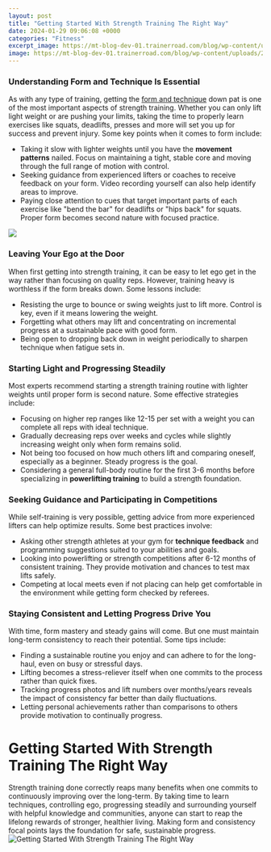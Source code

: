 ```yaml
---
layout: post
title: "Getting Started With Strength Training The Right Way"
date: 2024-01-29 09:06:08 +0000
categories: "Fitness"
excerpt_image: https://mt-blog-dev-01.trainerroad.com/blog/wp-content/uploads/2021/01/five-tips-for-getting-started-with-strength-training.jpg
image: https://mt-blog-dev-01.trainerroad.com/blog/wp-content/uploads/2021/01/five-tips-for-getting-started-with-strength-training.jpg
---
```


### Understanding Form and Technique Is Essential
As with any type of training, getting the [form and technique](https://store.fi.io.vn/chihuahua-ride-shotgun-vintage-moon-broom-witch-halloween) down pat is one of the most important aspects of strength training. Whether you can only lift light weight or are pushing your limits, taking the time to properly learn exercises like squats, deadlifts, presses and more will set you up for success and prevent injury. Some key points when it comes to form include:
- Taking it slow with lighter weights until you have the **movement patterns** nailed. Focus on maintaining a tight, stable core and moving through the full range of motion with control. 
- Seeking guidance from experienced lifters or coaches to receive feedback on your form. Video recording yourself can also help identify areas to improve.
- Paying close attention to cues that target important parts of each exercise like "bend the bar" for deadlifts or "hips back" for squats. Proper form becomes second nature with focused practice.

![](https://i.pinimg.com/originals/ac/c6/83/acc683de382ea5502972251e01674bf4.png)
### Leaving Your Ego at the Door
When first getting into strength training, it can be easy to let ego get in the way rather than focusing on quality reps. However, training heavy is worthless if the form breaks down. Some lessons include:
- Resisting the urge to bounce or swing weights just to lift more. Control is key, even if it means lowering the weight.
- Forgetting what others may lift and concentrating on incremental progress at a sustainable pace with good form. 
- Being open to dropping back down in weight periodically to sharpen technique when fatigue sets in. 
### Starting Light and Progressing Steadily
Most experts recommend starting a strength training routine with lighter weights until proper form is second nature. Some effective strategies include:
- Focusing on higher rep ranges like 12-15 per set with a weight you can complete all reps with ideal technique.
- Gradually decreasing reps over weeks and cycles while slightly increasing weight only when form remains solid. 
- Not being too focused on how much others lift and comparing oneself, especially as a beginner. Steady progress is the goal.
- Considering a general full-body routine for the first 3-6 months before specializing in **powerlifting training** to build a strength foundation.
### Seeking Guidance and Participating in Competitions
While self-training is very possible, getting advice from more experienced lifters can help optimize results. Some best practices involve: 
- Asking other strength athletes at your gym for **technique feedback** and programming suggestions suited to your abilities and goals.
- Looking into powerlifting or strength competitions after 6-12 months of consistent training. They provide motivation and chances to test max lifts safely.
- Competing at local meets even if not placing can help get comfortable in the environment while getting form checked by referees.
### Staying Consistent and Letting Progress Drive You 
With time, form mastery and steady gains will come. But one must maintain long-term consistency to reach their potential. Some tips include:
- Finding a sustainable routine you enjoy and can adhere to for the long-haul, even on busy or stressful days. 
- Lifting becomes a stress-reliever itself when one commits to the process rather than quick fixes.
- Tracking progress photos and lift numbers over months/years reveals the impact of consistency far better than daily fluctuations. 
- Letting personal achievements rather than comparisons to others provide motivation to continually progress.
# Getting Started With Strength Training The Right Way
Strength training done correctly reaps many benefits when one commits to continuously improving over the long-term. By taking time to learn techniques, controlling ego, progressing steadily and surrounding yourself with helpful knowledge and communities, anyone can start to reap the lifelong rewards of stronger, healthier living. Making form and consistency focal points lays the foundation for safe, sustainable progress.
![Getting Started With Strength Training The Right Way](https://mt-blog-dev-01.trainerroad.com/blog/wp-content/uploads/2021/01/five-tips-for-getting-started-with-strength-training.jpg)